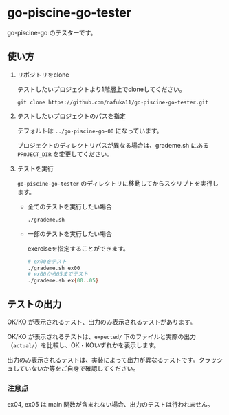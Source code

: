 # go-piscine-go-tester

go-piscine-go のテスターです。

## 使い方

1. リポジトリをclone

   テストしたいプロジェクトより1階層上でcloneしてください。

   ```
   git clone https://github.com/nafuka11/go-piscine-go-tester.git
   ```

1. テストしたいプロジェクトのパスを指定

   デフォルトは `../go-piscine-go-00` になっています。

   プロジェクトのディレクトリパスが異なる場合は、grademe.sh にある `PROJECT_DIR` を変更してください。

1. テストを実行

   `go-piscine-go-tester` のディレクトリに移動してからスクリプトを実行します。

   - 全てのテストを実行したい場合

     ```bash
     ./grademe.sh
     ```

   - 一部のテストを実行したい場合

     exerciseを指定することができます。

     ```bash
     # ex00をテスト
     ./grademe.sh ex00
     # ex00から05までテスト
     ./grademe.sh ex{00..05}
     ```

## テストの出力

OK/KO が表示されるテスト、出力のみ表示されるテストがあります。

OK/KO が表示されるテストは、`expected/` 下のファイルと実際の出力（`actual/`）を比較し、OK・KOいずれかを表示します。

出力のみ表示されるテストは、実装によって出力が異なるテストです。クラッシュしていないか等をご自身で確認してください。

### 注意点

ex04, ex05 は main 関数が含まれない場合、出力のテストは行われません。
